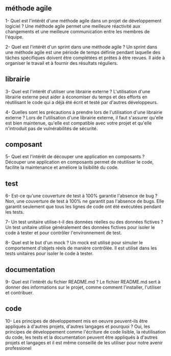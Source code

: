 ## méthode agile

1- Quel est l'intérêt d'une méthode agile dans un projet de développement logiciel ?
Une méthode agile permet une meilleure réactivité aux changements et une meilleure communication entre les membres de l'équipe.

2- Quel est l'intérêt d'un sprint dans une méthode agile ?
Un sprint dans une méthode agile est une période de temps définie pendant laquelle des tâches spécifiques doivent être complétées et prêtes à être revues. Il aide à organiser le travail et à fournir des résultats réguliers.

## librairie

3- Quel est l'intérêt d'utiliser une librairie externe ?
L'utilisation d'une librairie externe peut aider à économiser du temps et des efforts en réutilisant le code qui a déjà été écrit et testé par d'autres développeurs.

4- Quelles sont les précautions à prendre lors de l'utilisation d'une librairie externe ?
Lors de l'utilisation d'une librairie externe, il faut s'assurer qu'elle est bien maintenue, qu'elle est compatible avec votre projet et qu'elle n'introduit pas de vulnérabilités de sécurité.

## composant

5- Quel est l'intérêt de découper une application en composants ?
Découper une application en composants permet de réutiliser le code, facilite la maintenance et améliore la lisibilité du code.


## test

6- Est-ce qu'une couverture de test à 100% garantie l'absence de bug ?
Non, une couverture de test à 100% ne garantit pas l'absence de bugs. Elle garantit seulement que tous les lignes de code ont été exécutées pendant les tests.

7- Un test unitaire utilise-t-il des données réelles ou des données fictives ?
Un test unitaire utilise généralement des données fictives pour isoler le code à tester et pour contrôler l'environnement de test.

8- Quel est le but d'un mock ?
Un mock est utilisé pour simuler le comportement d'objets réels de manière contrôlée. Il est utilisé dans les tests unitaires pour isoler le code à tester.

## documentation

9- Quel est l'intérêt du fichier README.md ?
Le fichier README.md sert à donner des informations sur le projet, comme comment l'installer, l'utiliser et contribuer.

## code

10- Les principes de développement mis en oeuvre peuvent-ils être appliqués à d'autres projets, d'autres langages et pourquoi ?
Oui, les principes de développement comme l'écriture de code lisible, la réutilisation du code, les tests et la documentation peuvent être appliqués à d'autres projets et langages et il est même conseillé de les utiliser pour notre avenir professionel